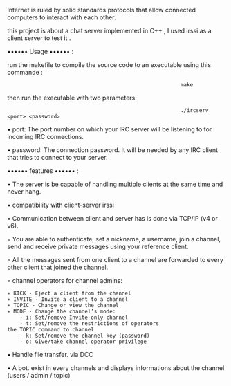 Internet is ruled by solid standards protocols that allow connected computers to interact with each other.



this project is about a chat server implemented in C++ , I used irssi as a client server to test it .

•••••• Usage •••••• :

run the makefile to compile the source code to an executable using this commande :

                                                            make
                                                            
then run the executable with two parameters:

                                                            ./ircserv <port> <password>

                                                            
• port: The port number on which your IRC server will be listening to for incoming IRC connections.


• password: The connection password. It will be needed by any IRC client that tries to connect to your server.

•••••• features •••••• :


• The server is be capable of handling multiple clients at the same time and never hang.

• compatibility with client-server irssi 

• Communication between client and server has is done via TCP/IP (v4 or v6).

◦ You are able to authenticate, set a nickname, a username, join a channel, send and receive private messages using your reference client.

◦ All the messages sent from one client to a channel are forwarded to every other client that joined the channel.

◦  channel operators for channel admins:

    ∗ KICK - Eject a client from the channel
    ∗ INVITE - Invite a client to a channel
    ∗ TOPIC - Change or view the channel
    ∗ MODE - Change the channel’s mode:
        · i: Set/remove Invite-only channel
        · t: Set/remove the restrictions of operators
    the TOPIC command to channel
        · k: Set/remove the channel key (password)
        · o: Give/take channel operator privilege
  
  • Handle file transfer. via DCC
  
  • A bot. exist in every channels and displays informations about the channel (users / admin / topic)
  

